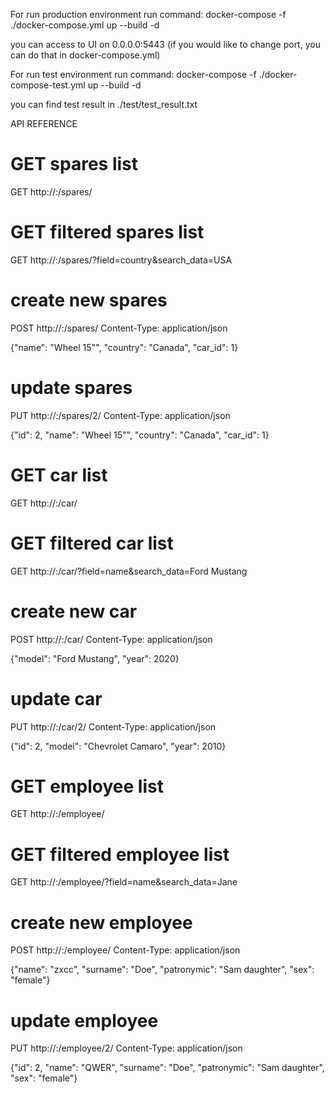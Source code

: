 For run production environment run command:
docker-compose -f ./docker-compose.yml up --build -d

you can access to UI on 0.0.0.0:5443
(if you would like to change port, you can do that in docker-compose.yml)


For run test environment run command:
docker-compose -f ./docker-compose-test.yml up --build -d

you can find test result in ./test/test_result.txt



API REFERENCE

# GET spares list
GET http://<host>:<port>/spares/


# GET filtered spares list
GET http://<host>:<port>/spares/?field=country&search_data=USA


# create new spares
POST http://<host>:<port>/spares/
Content-Type: application/json

{"name": "Wheel 15\"", "country": "Canada", "car_id": 1}


# update spares
PUT http://<host>:<port>/spares/2/
Content-Type: application/json

{"id": 2, "name": "Wheel 15\"", "country": "Canada", "car_id": 1}


# GET car list
GET http://<host>:<port>/car/


# GET filtered car list
GET http://<host>:<port>/car/?field=name&search_data=Ford Mustang


# create new car
POST http://<host>:<port>/car/
Content-Type: application/json

{"model": "Ford Mustang", "year": 2020}


# update car
PUT http://<host>:<port>/car/2/
Content-Type: application/json

{"id": 2, "model": "Chevrolet Camaro", "year": 2010}


# GET employee list
GET http://<host>:<port>/employee/


# GET filtered employee list
GET http://<host>:<port>/employee/?field=name&search_data=Jane


# create new employee
POST http://<host>:<port>/employee/
Content-Type: application/json

{"name": "zxcc", "surname": "Doe", "patronymic": "Sam daughter", "sex": "female"}


# update employee
PUT http://<host>:<port>/employee/2/
Content-Type: application/json

{"id": 2, "name": "QWER", "surname": "Doe", "patronymic": "Sam daughter", "sex": "female"}